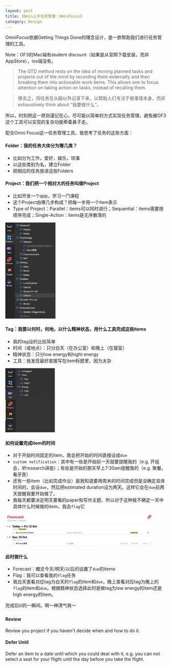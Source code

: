 ```yaml
---
layout: post
title: 30min上手任务管理：OmniFocus3
category: Design
--- 
```


OmniFocus依据Getting Things Done的理念设计，是一款帮助我们进行任务管理的工具。

Note：OF3的Mac端有student discount（如果是从官网下载安装，而非AppStore），ios端没有。

>The GTD method rests on the idea of moving planned tasks and projects out of the mind by recording them externally and then breaking them into actionable work items. This allows one to focus attention on taking action on tasks, instead of recalling them.

> 换言之，将任务在头脑以外记录下来，以帮助人们专注于做事情本身，而非exhaustively think about “我要做什么”。

所以，时刻把这一原则谨记在心，尽可能以简单的方式实现任务管理，避免被OF3这个工具可以实现的复杂功能牵着鼻子走。

配合Omni Focus这一任务管理工具，我思考了任务的这些方面：
#### Folder：我的任务大体分为哪几类？
- 比如分为工作，爱好，娱乐，琐事
- 以这些类别为名，建立Folder
- 把相应的任务放进这些Folders

#### Project：我们把一个相对大的任务叫做Project
- 比如开发一个app，学习一门课程
- 这个Project由哪几步构成？把每一步用一个item表示
- Type of Project：Parallel：items可以同时进行；Sequential：items需要按顺序完成；Single-Action：items是无序散落的

<a name="tag1"><img src="/assets/img/Projects.png" height="300"/></a>

#### Tag：我要以何时，何地，以什么精神状态，用什么工具完成这些items
- 我的tag设的比较简单
- 时间（或地点）：只分白天（在办公室）和晚上（在寝室）
- 精神状态：只分low energy和hight energy
- 工具：我发现最好直接写在item标题里，因为太杂

<a name="tag1"><img src="/assets/img/Tags.png" height="200"/></a>

#### 如何设置完成item的时间
- 对于开始时间固定的item，我会把开始的时间直接设成`due`
- `custom notification`：其中有一些是开始前一天就要提醒我的（e.g. 开组会，听research讲座）；有些是开始的那天早上7:30am提醒我的（e.g. 聚餐，看牙医）
- 还有一些item（比如完成作业）是我知道要用周末的时间完成但是没确定具体时间的，会设`due`，然后把estimated duration设为两天。这样它会在`due`前两天提醒我要开始做了。
- 我每天都要决定明天要看的paper和写作主题，所以对于这种我不确定一天中具体什么时候做的item，我会`flag`它

<a name="tag1"><img src="/assets/img/dues.png" height="100"/></a>

#### 此时做什么
- Forecast：概览今天/明天/以后的设置了`due`的items
- Flag：我可以查看我的`flag`任务
- 我白天查看对应tag为白天的`flag`的item和`due`，晚上查看对应tag为晚上的`flag`的item和`due`。根据精神状态选择此时是做tag为low energy的item还是high energy的item。

完成后☑️的一瞬间。啊～神清气爽～


#### Review
Review you project if you haven't decide when and how to do it.

#### Defer Until
Defer an item to a date until which you could deal with it, e.g. you can not select a seat for your flight until the day before you take the flight.












